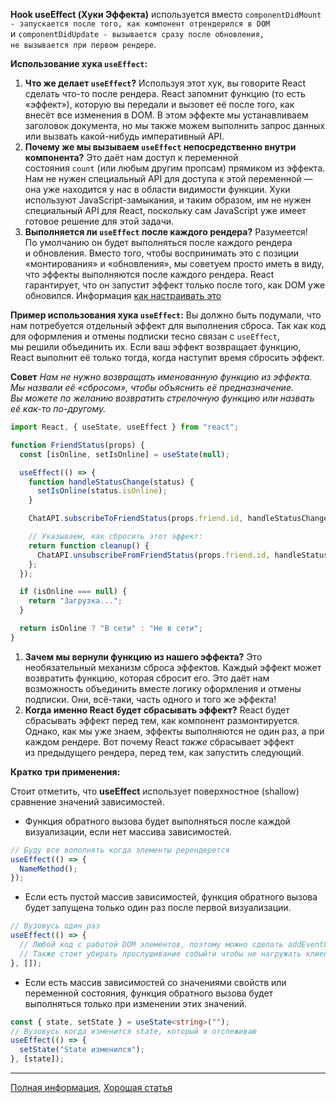 **Hook useEffect (Хуки Эффекта)** используется вместо `componentDidMount - запускается после того, как компонент отрендерился в DOM` и `componentDidUpdate - вызывается сразу после обновления, не вызывается при первом рендере`.

**Использование хука `useEffect`:**

1. **Что же делает `useEffect`?**
   Используя этот хук, вы говорите React сделать что-то после рендера. React запомнит функцию (то есть «эффект»), которую вы передали и вызовет её после того, как внесёт все изменения в DOM. В этом эффекте мы устанавливаем заголовок документа, но мы также можем выполнить запрос данных или вызвать какой-нибудь императивный API.
2. **Почему же мы вызываем `useEffect` непосредственно внутри компонента?**
   Это даёт нам доступ к переменной состояния `count` (или любым другим пропсам) прямиком из эффекта. Нам не нужен специальный API для доступа к этой переменной — она уже находится у нас в области видимости функции. Хуки используют JavaScript-замыкания, и таким образом, им не нужен специальный API для React, поскольку сам JavaScript уже имеет готовое решение для этой задачи.
3. **Выполняется ли `useEffect` после каждого рендера?**
   Разумеется! По умолчанию он будет выполняться после каждого рендера и обновления. Вместо того, чтобы воспринимать это с позиции «монтирования» и «обновления», мы советуем просто иметь в виду, что эффекты выполняются после каждого рендера. React гарантирует, что он запустит эффект только после того, как DOM уже обновился. Информация [как настраивать это](https://ru.reactjs.org/docs/hooks-effect.html#tip-optimizing-performance-by-skipping-effects)

**Пример использования хука `useEffect`:**
Вы должно быть подумали, что нам потребуется отдельный эффект для выполнения сброса. Так как код для оформления и отмены подписки тесно связан с `useEffect`, мы решили объединить их. Если ваш эффект возвращает функцию, React выполнит её только тогда, когда наступит время сбросить эффект.

**Совет**
_Нам не нужно возвращать именованную функцию из эффекта. Мы назвали её «сбросом», чтобы объяснить её предназначение. Вы можете по желанию возвратить стрелочную функцию или назвать её как-то по-другому._

```js
import React, { useState, useEffect } from "react";

function FriendStatus(props) {
  const [isOnline, setIsOnline] = useState(null);

  useEffect(() => {
    function handleStatusChange(status) {
      setIsOnline(status.isOnline);
    }

    ChatAPI.subscribeToFriendStatus(props.friend.id, handleStatusChange);

    // Указываем, как сбросить этот эффект:
    return function cleanup() {
      ChatAPI.unsubscribeFromFriendStatus(props.friend.id, handleStatusChange);
    };
  });

  if (isOnline === null) {
    return "Загрузка...";
  }

  return isOnline ? "В сети" : "Не в сети";
}
```

1. **Зачем мы вернули функцию из нашего эффекта?**
   Это необязательный механизм сброса эффектов. Каждый эффект может возвратить функцию, которая сбросит его. Это даёт нам возможность объединить вместе логику оформления и отмены подписки. Они, всё-таки, часть одного и того же эффекта!
2. **Когда именно React будет сбрасывать эффект?**
   React будет сбрасывать эффект перед тем, как компонент размонтируется. Однако, как мы уже знаем, эффекты выполняются не один раз, а при каждом рендере. Вот почему React *также* сбрасывает эффект из предыдущего рендера, перед тем, как запустить следующий.

**Кратко три применения:**

Стоит отметить, что **useEffect** использует поверхностное (shallow) сравнение значений зависимостей.

- Функция обратного вызова будет выполняться после каждой визуализации, если нет массива зависимостей.

```ts
// Буду все вополнять когда элементы ререндерется
useEffect(() => {
  NameMethod();
});
```

- Если есть пустой массив зависимостей, функция обратного вызова будет запущена только один раз после первой визуализации.

```ts
// Вузовусь один раз
useEffect(() => {
  // Любой код с работой DOM элементов, поэтому можно сделать addEventListiner
  // Также стоит убирать прослушивание собыйти чтобы не нагружать клиент
}, []);
```

- Если есть массив зависимостей со значениями свойств или переменной состояния, функция обратного вызова будет выполняться только при изменении этих значений.

```ts
const { state, setState } = useState<string>("");
// Вузовусь когда изменится state, который я отслеживаю
useEffect(() => {
  setState("State изменился");
}, [state]);
```

---

[Полная информация](https://ru.reactjs.org/docs/hooks-effect.html#explanation-why-effects-run-on-each-update), [Хорошая статья](https://habr.com/ru/companies/rshb/articles/687364/)
